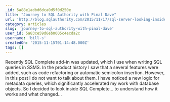 ```yaml
---
_id: 5a88e1adbd6dca0d5f0d250e
title: "Journey to SQL Authority with Pinal Dave"
url: 'http://blog.sqlauthority.com/2015/11/17/sql-server-looking-inside-sql-complete-advantages-of-intellisense-features/'
category: articles
slug: 'journey-to-sql-authority-with-pinal-dave'
user_id: 5a83ce59d6eb0005c4ecda2c
username: 'bill-s'
createdOn: '2015-11-15T01:14:48.000Z'
tags: []
---
```


Recently SQL Complete add-in was updated, which I use when writing SQL queries in SSMS. In the product history I saw that a several features were added, such as code refactoring or automatic semicolon insertion. However, in this post I do not want to talk about them. I have noticed a new logic for metadata queries, which significantly accelerated my work with database objects. So I decided to look inside SQL Complete… to understand how it works and what changed…
